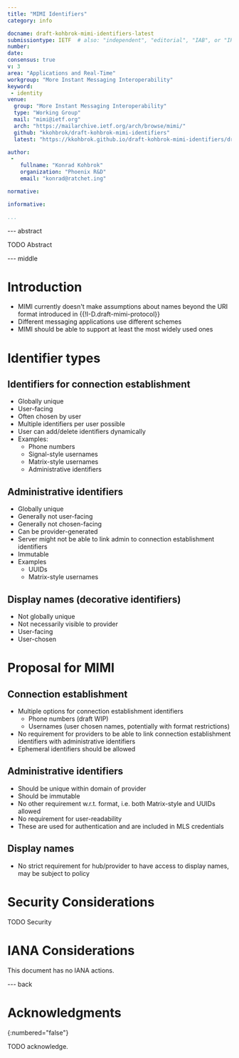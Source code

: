 ```yaml
---
title: "MIMI Identifiers"
category: info

docname: draft-kohbrok-mimi-identifiers-latest
submissiontype: IETF  # also: "independent", "editorial", "IAB", or "IRTF"
number:
date:
consensus: true
v: 3
area: "Applications and Real-Time"
workgroup: "More Instant Messaging Interoperability"
keyword:
 - identity
venue:
  group: "More Instant Messaging Interoperability"
  type: "Working Group"
  mail: "mimi@ietf.org"
  arch: "https://mailarchive.ietf.org/arch/browse/mimi/"
  github: "kkohbrok/draft-kohbrok-mimi-identifiers"
  latest: "https://kkohbrok.github.io/draft-kohbrok-mimi-identifiers/draft-kohbrok-mimi-identifiers.html"

author:
 -
    fullname: "Konrad Kohbrok"
    organization: "Phoenix R&D"
    email: "konrad@ratchet.ing"

normative:

informative:

...
```


--- abstract

TODO Abstract


--- middle

# Introduction

- MIMI currently doesn't make assumptions about names beyond the URI format introduced in {{!I-D.draft-mimi-protocol}}
- Different messaging applications use different schemes
- MIMI should be able to support at least the most widely used ones

# Identifier types

## Identifiers for connection establishment

- Globally unique
- User-facing
- Often chosen by user
- Multiple identifiers per user possible
- User can add/delete identifiers dynamically
- Examples: 
  - Phone numbers
  - Signal-style usernames
  - Matrix-style usernames
  - Administrative identifiers

## Administrative identifiers

- Globally unique
- Generally not user-facing
- Generally not chosen-facing
- Can be provider-generated
- Server might not be able to link admin to connection establishment identifiers
- Immutable
- Examples 
  - UUIDs
  - Matrix-style usernames

## Display names (decorative identifiers)

- Not globally unique
- Not necessarily visible to provider
- User-facing
- User-chosen

# Proposal for MIMI

## Connection establishment

- Multiple options for connection establishment identifiers
  - Phone numbers (draft WIP)
  - Usernames (user chosen names, potentially with format restrictions)
- No requirement for providers to be able to link connection establishment
  identifiers with administrative identifiers
- Ephemeral identifiers should be allowed

## Administrative identifiers

- Should be unique within domain of provider
- Should be immutable
- No other requirement w.r.t. format, i.e. both Matrix-style and UUIDs allowed
- No requirement for user-readability
- These are used for authentication and are included in MLS credentials

## Display names

- No strict requirement for hub/provider to have access to display names, may be
  subject to policy

# Security Considerations

TODO Security


# IANA Considerations

This document has no IANA actions.


--- back

# Acknowledgments
{:numbered="false"}

TODO acknowledge.
